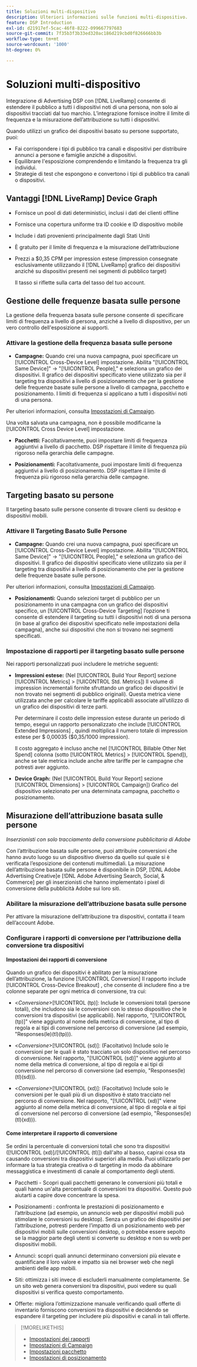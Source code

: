 ```yaml
---
title: Soluzioni multi-dispositivo
description: Ulteriori informazioni sulle funzioni multi-dispositivo.
feature: DSP Introduction
exl-id: d21917ef-5cac-46f8-8222-099667797683
source-git-commit: 7f35b3f3b33ed320ac186d219cbd0f826666bb3b
workflow-type: tm+mt
source-wordcount: '1000'
ht-degree: 0%

---
```


# Soluzioni multi-dispositivo

Integrazione di Advertising DSP con [!DNL LiveRamp] consente di estendere il pubblico a tutti i dispositivi noti di una persona, non solo ai dispositivi tracciati dal tuo marchio. L’integrazione fornisce inoltre il limite di frequenza e la misurazione dell’attribuzione su tutti i dispositivi.

Quando utilizzi un grafico dei dispositivi basato su persone supportato, puoi:

* Fai corrispondere i tipi di pubblico tra canali e dispositivi per distribuire annunci a persone e famiglie anziché a dispositivi.
* Equilibrare l&#39;esposizione comprendendo e limitando la frequenza tra gli individui.
* Strategie di test che espongono e convertono i tipi di pubblico tra canali o dispositivi.

## Vantaggi [!DNL LiveRamp] Device Graph

* Fornisce un pool di dati deterministici, inclusi i dati dei clienti offline

* Fornisce una copertura uniforme tra ID cookie e ID dispositivo mobile

* Include i dati provenienti principalmente dagli Stati Uniti

* È gratuito per il limite di frequenza e la misurazione dell’attribuzione

* Prezzi a $0,35 CPM per impression estese (impression consegnate esclusivamente utilizzando il [!DNL LiveRamp] grafico dei dispositivi anziché su dispositivi presenti nei segmenti di pubblico target)

   Il tasso si riflette sulla carta del tasso del tuo account.

## Gestione delle frequenze basata sulle persone

La gestione della frequenza basata sulle persone consente di specificare limiti di frequenza a livello di persona, anziché a livello di dispositivo, per un vero controllo dell&#39;esposizione ai supporti.

### Attivare la gestione della frequenza basata sulle persone

* **Campagne:** Quando crei una nuova campagna, puoi specificare un [!UICONTROL Cross-Device Level] impostazione. Abilita &quot;[!UICONTROL Same Device]&quot; -> &quot;[!UICONTROL People],&quot; e seleziona un grafico dei dispositivi. Il grafico dei dispositivi specificato viene utilizzato sia per il targeting tra dispositivi a livello di posizionamento che per la gestione delle frequenze basate sulle persone a livello di campagna, pacchetto e posizionamento. I limiti di frequenza si applicano a tutti i dispositivi noti di una persona.

Per ulteriori informazioni, consulta [Impostazioni di Campaign](/help/dsp/campaign-management/campaigns/campaign-settings.md).

Una volta salvata una campagna, non è possibile modificarne la [!UICONTROL Cross Device Level] impostazione.

* **Pacchetti:**  Facoltativamente, puoi impostare limiti di frequenza aggiuntivi a livello di pacchetto. DSP rispettare il limite di frequenza più rigoroso nella gerarchia delle campagne.

* **Posizionamenti:** Facoltativamente, puoi impostare limiti di frequenza aggiuntivi a livello di posizionamento. DSP rispettare il limite di frequenza più rigoroso nella gerarchia delle campagne.

## Targeting basato su persone

Il targeting basato sulle persone consente di trovare clienti su desktop e dispositivi mobili.

### Attivare Il Targeting Basato Sulle Persone

* **Campagne:** Quando crei una nuova campagna, puoi specificare un [!UICONTROL Cross-Device Level] impostazione. Abilita &quot;[!UICONTROL Same Device]&quot; -> &quot;[!UICONTROL People],&quot; e seleziona un grafico dei dispositivi. Il grafico dei dispositivi specificato viene utilizzato sia per il targeting tra dispositivi a livello di posizionamento che per la gestione delle frequenze basate sulle persone.

Per ulteriori informazioni, consulta [Impostazioni di Campaign](/help/dsp/campaign-management/campaigns/campaign-settings.md).

* **Posizionamenti:** Quando selezioni target di pubblico per un posizionamento in una campagna con un grafico dei dispositivi specifico, un [!UICONTROL Cross-Device Targeting] l’opzione ti consente di estendere il targeting su tutti i dispositivi noti di una persona (in base al grafico dei dispositivi specificato nelle impostazioni della campagna), anche sui dispositivi che non si trovano nei segmenti specificati.

### Impostazione di rapporti per il targeting basato sulle persone

Nei rapporti personalizzati puoi includere le metriche seguenti:

* **Impressioni estese:** (Nel [!UICONTROL Build Your Report] sezione [!UICONTROL Metrics] > [!UICONTROL Std. Metrics]) Il volume di impression incrementali fornite sfruttando un grafico dei dispositivi (e non trovato nei segmenti di pubblico originali). Questa metrica viene utilizzata anche per calcolare le tariffe applicabili associate all’utilizzo di un grafico dei dispositivi di terze parti.

   Per determinare il costo delle impression estese durante un periodo di tempo, esegui un rapporto personalizzato che include [!UICONTROL Extended Impressions] , quindi moltiplica il numero totale di impression estese per $ 0,00035 ($0,35/1000 impression).

   Il costo aggregato è incluso anche nel [!UICONTROL Billable Other Net Spend] colonna (sotto [!UICONTROL Metrics] > [!UICONTROL Spend]), anche se tale metrica include anche altre tariffe per le campagne che potresti aver aggiunto.

* **Device Graph:** (Nel [!UICONTROL Build Your Report] sezione [!UICONTROL Dimensions] > [!UICONTROL Campaign]) Grafico del dispositivo selezionato per una determinata campagna, pacchetto o posizionamento.

## Misurazione dell’attribuzione basata sulle persone

*Inserzionisti con solo tracciamento della conversione pubblicitaria di Adobe*

Con l’attribuzione basata sulle persone, puoi attribuire conversioni che hanno avuto luogo su un dispositivo diverso da quello sul quale si è verificata l’esposizione dei contenuti multimediali. La misurazione dell’attribuzione basata sulle persone è disponibile in DSP, [!DNL Adobe Advertising Creative]e [!DNL Adobe Advertising Search, Social, & Commerce] per gli inserzionisti che hanno implementato i pixel di conversione della pubblicità Adobe sui loro siti.

### Abilitare la misurazione dell’attribuzione basata sulle persone

Per attivare la misurazione dell’attribuzione tra dispositivi, contatta il team dell’account Adobe.

### Configurare i rapporti di conversione per l’attribuzione della conversione tra dispositivi

#### Impostazioni dei rapporti di conversione

Quando un grafico dei dispositivi è abilitato per la misurazione dell’attribuzione, la funzione [!UICONTROL Conversion] Il rapporto include [!UICONTROL Cross-Device Breakout] , che consente di includere fino a tre colonne separate per ogni metrica di conversione, tra cui:

* &lt;*Conversione*>[!UICONTROL (tp)]: Include le conversioni totali (persone totali), che includono sia le conversioni con lo stesso dispositivo che le conversioni tra dispositivi (se applicabili). Nel rapporto, &quot;[!UICONTROL (tp)]&quot; viene aggiunto al nome della metrica di conversione, al tipo di regola e ai tipi di conversione nel percorso di conversione (ad esempio, &quot;Responses(le)(tl)(tp))).

* &lt;*Conversione*>[!UICONTROL (sd)]: (Facoltativo) Include solo le conversioni per le quali è stato tracciato un solo dispositivo nel percorso di conversione. Nel rapporto, &quot;[!UICONTROL (sd)]&quot; viene aggiunto al nome della metrica di conversione, al tipo di regola e ai tipi di conversione nel percorso di conversione (ad esempio, &quot;Responses(le)(tl)(sd))).

* &lt;*Conversione*>[!UICONTROL (xd)]: (Facoltativo) Include solo le conversioni per le quali più di un dispositivo è stato tracciato nel percorso di conversione. Nel rapporto, &quot;[!UICONTROL (xd)]&quot; viene aggiunto al nome della metrica di conversione, al tipo di regola e ai tipi di conversione nel percorso di conversione (ad esempio, &quot;Responses(le)(tl)(xd))).

#### Come interpretare il rapporto di conversione

Se ordini la percentuale di conversioni totali che sono tra dispositivi ([!UICONTROL (xd)]/[!UICONTROL (tl)]) dall&#39;alto al basso, capirai cosa sta causando conversioni tra dispositivi superiori alla media. Puoi utilizzarlo per informare la tua strategia creativa o di targeting in modo da abbinare messaggistica e investimenti di canale al comportamento degli utenti.

* Pacchetti - Scopri quali pacchetti generano le conversioni più totali e quali hanno un&#39;alta percentuale di conversioni tra dispositivi. Questo può aiutarti a capire dove concentrare la spesa.

* Posizionamenti : confronta le prestazioni di posizionamento e l’attribuzione (ad esempio, un annuncio web per dispositivi mobili può stimolare le conversioni su desktop). Senza un grafico dei dispositivi per l’attribuzione, potresti perdere l’impatto di un posizionamento web per dispositivi mobili sulle conversioni desktop, o potrebbe essere sepolto se la maggior parte degli utenti si converte su desktop e non su web per dispositivi mobili.

* Annunci: scopri quali annunci determinano conversioni più elevate e quantificane il loro valore e impatto sia nei browser web che negli ambienti delle app mobili.

* Siti: ottimizza i siti invece di escluderli manualmente completamente. Se un sito web genera conversioni tra dispositivi, puoi vedere su quali dispositivi si verifica questo comportamento.

* Offerte: migliora l’ottimizzazione manuale verificando quali offerte di inventario forniscono conversioni tra dispositivi e decidendo se espandere il targeting per includere più dispositivi e canali in tali offerte.

>[!MORELIKETHIS]
>
>* [Impostazioni dei rapporti](/help/dsp/reports/report-settings.md)
>* [Impostazioni di Campaign](/help/dsp/campaign-management/campaigns/campaign-settings.md)
>* [Impostazioni pacchetto](/help/dsp/campaign-management/packages/package-settings.md)
>* [Impostazioni di posizionamento](/help/dsp/campaign-management/placements/placement-settings.md)

